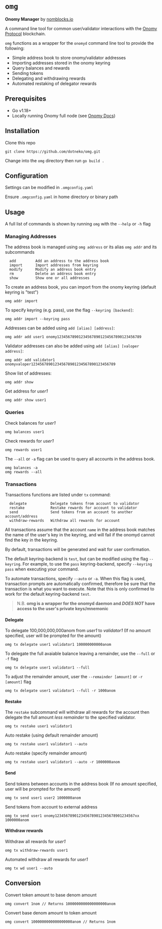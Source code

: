 # `omg`

**Onomy Manager** by [nomblocks.io](https://nomblocks.io/)

A command line tool for common user/validator interactions with the [Onomy Protocol](https://onomy.io/) blockchain.

`omg` functions as a wrapper for the `onomyd` command line tool to provide the following:

* Simple address book to store onomy/validator addresses
* Importing addresses stored in the onomy keyring
* Query balances and rewards
* Sending tokens
* Delegating and withdrawing rewards
* Automated restaking of delegator rewards

## Prerequisites

* Go v1.18+
* Locally running Onomy full node (see [Onomy Docs](https://docs.onomy.io/run-a-full-node/starting-a-full-node))

## Installation

Clone this repo

```
git clone https://github.com/dotneko/omg.git
```

Change into the `omg` directory then run `go build .`

## Configuration

Settings can be modified in `.omgconfig.yaml`

Ensure `.omgconfig.yaml` in home directory or binary path

## Usage

A full list of commands is shown by running `omg` with the `--help` or `-h` flag

### Managing Addresses

The address book is managed using `omg address` or its alias `omg addr` and its subcommands

```
  add         Add an address to the address book
  import      Import addresses from keyring
  modify      Modify an address book entry
  rm          Delete an address book entry
  show        Show one or all addresses
```

To create an address book, you can import from the onomy keyring (default keyring is "test")

```
omg addr import
```

To specify keyring (e.g. pass), use the flag `--keyring [backend]`:
```
omg addr import --keyring pass
```

Addresses can be added using `add [alias] [address]`:
```
omg addr add user1 onomy123456789012345678901234567890123456789
```

Validator addresses can also be added using `add [alias] [valoper address]`:

```
omg addr add validator1 onomyvaloper123456789012345678901234567890123456789
```

Show list of addresses:
```
omg addr show
```

Get address for *user1*
```
omg addr show user1
```

### Queries

Check balances for *user1*
```
omg balances user1
```

Check rewards for *user1*
```
omg rewards user1
```

The `--all` or `-a` flag can be used to query all accounts in the address book.

```
omg balances -a
omg rewards --all
```

### Transactions

Transactions functions are listed under `tx` command:

```
  delegate           Delegate tokens from account to validator
  restake            Restake rewards for account to validator
  send               Send tokens from an account to another account/address
  withdraw-rewards   Withdraw all rewards for account
```

All transactions assume that the account `name` in the address book matches the name of the user's key in the keyring, and will fail if the onomyd cannot find the key in the keyring.

By default, transactions will be generated and wait for user confirmation.

The default keyring-backend is `test`, but can be modified using the flag `--keyring`. For example, to use the `pass` keyring-backend, specify `--keyring pass` when executing your command.

To automate transactions, specify `--auto` or `-a`. When this flag is used, transaction prompts are automatically confirmed, therefore be sure that the transaction is what you want to execute. Note that this is only confirmed to work for the default keyring-backend `test`.

> N.B. **omg is a wrapper for the onomyd daemon and *DOES NOT* have access to the user's private keys/mnemonic**

#### Delegate

To delegate 100,000,000,000anom from *user1* to *validator1*
(If no amount specified, user will be prompted for the amount)

```
omg tx delegate user1 validator1 100000000000anom
```

To delegate the full avaiable balance leaving a remainder, use the `--full` or `-f` flag

```
omg tx delegate user1 validator1 --full
```

To adjust the remainder amount, user the `--remainder [amount]` or `-r [amount]` flag
```
omg tx delegate user1 validator1 --full -r 1000anom
```

#### Restake

The `restake` subcommand will withdraw all rewards for the account then delegate the full amount *less remainder*
to the specified validator.
```
omg tx restake user1 validator1
```
Auto restake (using default remainder amount)
```
omg tx restake user1 validator1 --auto
```

Auto restake (specify remainder amount)
```
omg tx restake user1 validator1 --auto -r 1000000anom
```

#### Send

Send tokens between accounts in the address book
(If no amount specified, user will be prompted for the amount)

```
omg tx send user1 user2 1000000anom
```

Send tokens from account to external address
```
omg tx send user1 onomy1234567890123456789012345678901234567xx 1000000anom
```

#### Withdraw rewards

Withdraw all rewards for *user1*
```
omg tx withdraw-rewards user1
```

Automated withdraw all rewards for *user1*
```
omg tx wd user1 --auto
```

## Conversion

Convert token amount to base denom amount
```
omg convert 1nom // Returns 1000000000000000000anom
```
Convert base denom amount to token amount
```
omg convert 1000000000000000000anom // Returns 1nom
```
